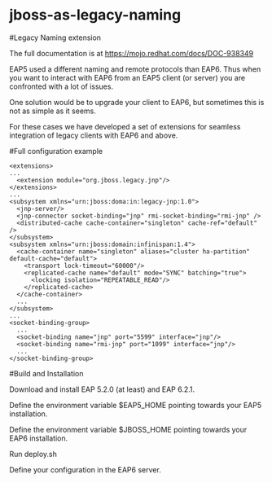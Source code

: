 jboss-as-legacy-naming
======================

#Legacy Naming extension

The full documentation is at https://mojo.redhat.com/docs/DOC-938349

EAP5 used a different naming and remote protocols than EAP6. 
Thus when you want to interact with EAP6 from an EAP5 client (or server) you are confronted with a lot of issues.

One solution would be to upgrade your client to EAP6, but sometimes this is not as simple as it seems.

For these cases we have developed a set of extensions for seamless integration of legacy clients with EAP6 and above.

#Full configuration example

    <extensions>  
    ...  
      <extension module="org.jboss.legacy.jnp"/>  
    </extensions>  
    ...  
    <subsystem xmlns="urn:jboss:doma:in:legacy-jnp:1.0">  
      <jnp-server/>  
      <jnp-connector socket-binding="jnp" rmi-socket-binding="rmi-jnp" />  
      <distributed-cache cache-container="singleton" cache-ref="default" />  
    </subsystem>  
    <subsystem xmlns="urn:jboss:domain:infinispan:1.4">  
      <cache-container name="singleton" aliases="cluster ha-partition" default-cache="default">  
        <transport lock-timeout="60000"/>  
        <replicated-cache name="default" mode="SYNC" batching="true">  
          <locking isolation="REPEATABLE_READ"/>  
        </replicated-cache>  
      </cache-container>  
      ...  
    </subsystem>  
    ...  
    <socket-binding-group>  
      ...  
      <socket-binding name="jnp" port="5599" interface="jnp"/>  
      <socket-binding name="rmi-jnp" port="1099" interface="jnp"/>  
      ...  
    </socket-binding-group> 
    
#Build and Installation

Download and install EAP 5.2.0 (at least) and EAP 6.2.1.

Define the environment variable $EAP5_HOME pointing towards your EAP5 installation.

Define the environment variable $JBOSS_HOME pointing towards your EAP6 installation.

Run deploy.sh

Define your configuration in the EAP6 server.
